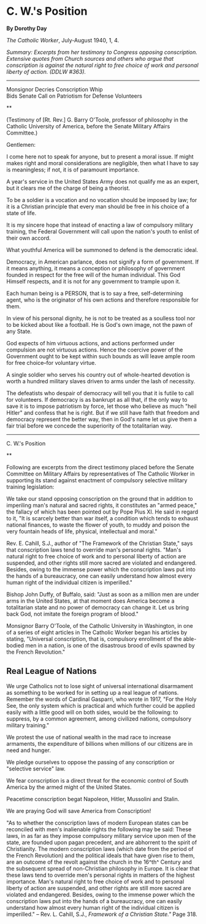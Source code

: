 C. W.'s Position
================

**By Dorothy Day**

*The Catholic Worker*, July-August 1940, 1, 4.

*Summary: Excerpts from her testimony to Congress opposing conscription.
Extensive quotes from Church sources and others who argue that
conscription is against the natural right to free choice of work and
personal liberty of action. (DDLW \#363).*

****

Monsignor Decries Conscription Whip \
 Bids Senate Call on Patriotism for Defense Volunteers

**

(Testimony of [Rt. Rev.] G. Barry O'Toole, professor of philosophy in
the Catholic University of America, before the Senate Military Affairs
Committee.)

Gentlemen:

I come here not to speak for anyone, but to present a moral issue. If
might makes right and moral considerations are negligible, then what I
have to say is meaningless; if not, it is of paramount importance.

A year's service in the United States Army does not qualify me as an
expert, but it clears me of the charge of being a theorist.

To be a soldier is a vocation and no vocation should be imposed by law;
for it is a Christian principle that every man should be free in his
choice of a state of life.

It is my sincere hope that instead of enacting a law of compulsory
military training, the Federal Government will call upon the nation's
youth to enlist of their own accord.

What youthful America will be summoned to defend is the democratic
ideal.

Democracy, in American parlance, does not signify a form of government.
If it means anything, it means a conception or philosophy of government
founded in respect for the free will of the human individual. This God
Himself respects, and it is not for any government to trample upon it.

Each human being is a PERSON, that is to say a free, self-determining
agent, who is the originator of his own actions and therefore
responsible for them.

In view of his personal dignity, he is not to be treated as a soulless
tool nor to be kicked about like a football. He is God's own image, not
the pawn of any State.

God expects of him virtuous actions, and actions performed under
compulsion are not virtuous actions. Hence the coercive power of the
Government ought to be kept within such bounds as will leave ample room
for free choice–for voluntary virtue.

A single soldier who serves his country out of whole-hearted devotion is
worth a hundred military slaves driven to arms under the lash of
necessity.

The defeatists who despair of democracy will tell you that it is futile
to call for volunteers. If democracy is as bankrupt as all that, if the
only way to save it is to impose patriotism by force, let those who
believe as much "heil Hitler" and confess that he is right. But if we
still have faith that freedom and democracy represent the better way,
then in God's name let us give them a fair trial before we concede the
superiority of the totalitarian way.

****

C. W.'s Position

**

Following are excerpts from the direct testimony placed before the
Senate Committee on Military Affairs by representatives of The Catholic
Worker in supporting its stand against enactment of compulsory selective
military training legislation:

We take our stand opposing conscription on the ground that in addition
to imperiling man's natural and sacred rights, it constitutes an "armed
peace," the fallacy of which has been pointed out by Pope Pius XI. He
said in regard to it, "It is scarcely better than war itself, a
condition which tends to exhaust national finances, to waste the flower
of youth, to muddy and poison the very fountain heads of life, physical,
intellectual and moral."

Rev. E. Cahill, S.J., author of "The Framework of the Christian State,"
says that conscription laws tend to override man's personal rights.
"Man's natural right to free choice of work and to personal liberty of
action are suspended, and other rights still more sacred are violated
and endangered. Besides, owing to the immense power which the
conscription laws put into the hands of a bureaucracy, one can easily
understand how almost every human right of the individual citizen is
imperilled."

Bishop John Duffy, of Buffalo, said: "Just as soon as a million men are
under arms in the United States, at that moment does America become a
totalitarian state and no power of democracy can change it. Let us bring
back God, not imitate the foreign program of blood."

Monsignor Barry O'Toole, of the Catholic University in Washington, in
one of a series of eight articles in The Catholic Worker began his
articles by stating, "Universal conscription, that is, compulsory
enrollment of the able-bodied men in a nation, is one of the disastrous
brood of evils spawned by the French Revolution."

Real League of Nations
----------------------

We urge Catholics not to lose sight of universal international
disarmament as something to be worked for in setting up a real league of
nations. Remember the words of Cardinal Gasparri, who wrote in 1917,
"For the Holy See, the only system which is practical and which further
could be applied easily with a little good will on both sides, would be
the following: to suppress, by a common agreement, among civilized
nations, compulsory military training."

We protest the use of national wealth in the mad race to increase
armaments, the expenditure of billions when millions of our citizens are
in need and hunger.

We pledge ourselves to oppose the passing of any conscription or
"selective service" law.

We fear conscription is a direct threat for the economic control of
South America by the armed might of the United States.

Peacetime conscription begat Napoleon, Hitler, Mussolini and Stalin.

We are praying God will save America from Conscription!

"As to whether the conscription laws of modern European states can be
reconciled with men's inalienable rights the following may be said:
These laws, in as far as they impose compulsory military service upon
men of the state, are founded upon pagan precedent, and are abhorrent to
the spirit of Christianity. The modern conscription laws (which date
from the period of the French Revolution) and the political ideals that
have given rise to them, are an outcome of the revolt against the church
in the 16^th^ Century and the subsequent spread of non-Christian
philosophy in Europe. It is clear that these laws tend to override men's
personal rights in matters of the highest importance. Man's natural
right to free choice of work and to personal liberty of action are
suspended, and other rights are still more sacred are violated and
endangered. Besides, owing to the immense power which the conscription
laws put into the hands of a bureaucracy, one can easily understand how
almost every human right of the individual citizen is imperilled." –
Rev. L. Cahill, S.J., *Framework of a Christian State."* Page 318.
